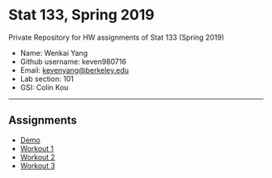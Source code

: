 # Stat 133, Spring 2019

Private Repository for HW assignments of Stat 133 (Spring 2019)

- Name: Wenkai Yang
- Github username: keven980716
- Email: kevenyang@berkeley.edu
- Lab section: 101
- GSI: Colin Kou

-----

## Assignments

- [Demo](demo)
- [Workout 1](workout01)
- [Workout 2](workout02)
- [Workout 3](workout03)


